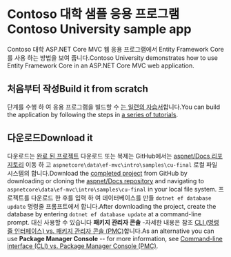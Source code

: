 # <a name="contoso-university-sample-app"></a><span data-ttu-id="11ff5-101">Contoso 대학 샘플 응용 프로그램</span><span class="sxs-lookup"><span data-stu-id="11ff5-101">Contoso University sample app</span></span>

<span data-ttu-id="11ff5-102">Contoso 대학 ASP.NET Core MVC 웹 응용 프로그램에서 Entity Framework Core를 사용 하는 방법을 보여 줍니다.</span><span class="sxs-lookup"><span data-stu-id="11ff5-102">Contoso University demonstrates how to use Entity Framework Core in an ASP.NET Core MVC web application.</span></span>

## <a name="build-it-from-scratch"></a><span data-ttu-id="11ff5-103">처음부터 작성</span><span class="sxs-lookup"><span data-stu-id="11ff5-103">Build it from scratch</span></span>

<span data-ttu-id="11ff5-104">단계를 수행 하 여 응용 프로그램을 빌드할 수 [는 일련의 자습서](https://docs.asp.net/en/latest/data/ef-mvc/intro.html)합니다.</span><span class="sxs-lookup"><span data-stu-id="11ff5-104">You can build the application by following the steps in [a series of tutorials](https://docs.asp.net/en/latest/data/ef-mvc/intro.html).</span></span>

## <a name="download-it"></a><span data-ttu-id="11ff5-105">다운로드</span><span class="sxs-lookup"><span data-stu-id="11ff5-105">Download it</span></span>

<span data-ttu-id="11ff5-106">다운로드는 [완료 된 프로젝트](https://github.com/aspnet/Docs/tree/master/aspnetcore/data/ef-mvc/intro/samples/cu-final) 다운로드 또는 복제는 GitHub에서는 [aspnet/Docs 리포지토리](https://github.com/aspnet/Docs) 이동 하 고 `aspnetcore\data\ef-mvc\intro\samples\cu-final` 로컬 파일 시스템의 합니다.</span><span class="sxs-lookup"><span data-stu-id="11ff5-106">Download the [completed project](https://github.com/aspnet/Docs/tree/master/aspnetcore/data/ef-mvc/intro/samples/cu-final) from GitHub by downloading or cloning the [aspnet/Docs repository](https://github.com/aspnet/Docs) and navigating to `aspnetcore\data\ef-mvc\intro\samples\cu-final` in your local file system.</span></span>  <span data-ttu-id="11ff5-107">프로젝트를 다운로드 한 후를 입력 하 여 데이터베이스를 만들 `dotnet ef database update` 명령줄 프롬프트에서 합니다.</span><span class="sxs-lookup"><span data-stu-id="11ff5-107">After downloading the project, create the database by entering `dotnet ef database update` at a command-line prompt.</span></span> <span data-ttu-id="11ff5-108">대신 사용할 수 있습니다 **패키지 관리자 콘솔** -자세한 내용은 참조 [CLI (명령줄 인터페이스) vs. 패키지 관리자 콘솔 (PMC)](https://docs.microsoft.com/aspnet/core/data/ef-mvc/migrations#command-line-interface-cli-vs-package-manager-console-pmc)합니다.</span><span class="sxs-lookup"><span data-stu-id="11ff5-108">As an alternative you can use **Package Manager Console** -- for more information, see [Command-line interface (CLI) vs. Package Manager Console (PMC)](https://docs.microsoft.com/aspnet/core/data/ef-mvc/migrations#command-line-interface-cli-vs-package-manager-console-pmc).</span></span>
